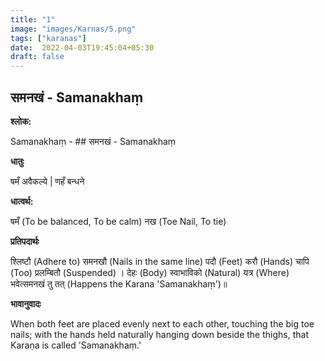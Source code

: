 ```yaml
---
title: "1"
image: "images/Karnas/5.png"
tags: ["karanas"]
date:  2022-04-03T19:45:04+05:30
draft: false
---
```


## समनखं - Samanakhaṃ

**श्लोक:**


Samanakhaṃ - ## समनखं - Samanakhaṃ


**धातुः**


षमँ अवैकल्ये |
णहँ बन्धने


**धात्वर्थ:**


षमँ (To be balanced, To be calm) 
नख (Toe Nail, To tie)


**प्रतिपदार्थः**


श्लिष्टौ (Adhere to) समनखौ (Nails in the same line) पदौ (Feet) करौ (Hands) चापि (Too) प्रलम्बितौ (Suspended) । 
देहः (Body) स्वाभाविको (Natural) यत्र (Where) भवेत्समनखं तु तत् (Happens the Karana 'Samanakhaṃ')॥


**भावानुवादः**


When both feet are placed evenly next to each other, touching the big toe nails; with the hands held naturally hanging down beside the thighs, that Karaṇa is called 'Samanakhaṃ.'
